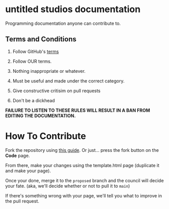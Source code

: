 # untitled studios documentation
Programming documentation anyone can contribute to.


## Terms and Conditions
1. Follow GitHub's [terms](https://docs.github.com/en/site-policy/github-terms/github-terms-of-service)

2. Follow OUR terms.

3. Nothing inappropriate or whatever.

4. Must be useful and made under the correct category.

5. Give constructive critisim on pull requests

6. Don't be a dickhead

**FAILURE TO LISTEN TO THESE RULES WILL RESULT IN A BAN FROM EDITING THE 
DOCUMENTATION.**

# How To Contribute

Fork the repository using [this guide](https://docs.github.com/en/get-started/quickstart/fork-a-repo?platform=windows). Or just... press the fork button on the **Code** page.

From there, make your changes using the template.html page (duplicate it and make your page).

Once your done, merge it to the `proposed` branch and the council will decide your fate. (aka, we'll decide whether or not to pull it to `main`)

If there's something wrong with your page, we'll tell you what to improve in the pull request.
